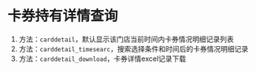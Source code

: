 # 卡券持有详情查询

1. 方法：`carddetail`，默认显示该门店当前时间内卡券情况明细记录列表
2. 方法：`carddetail_timesearc`，搜索选择条件和时间后的卡券情况明细记录
3. 方法：`carddetail_download`，卡券详情excel记录下载